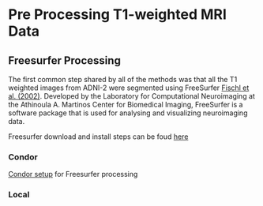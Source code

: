 # Pre Processing T1-weighted MRI Data

## Freesurfer Processing
The first common step shared by all of the methods was that all the T1 weighted images from ADNI-2 were segmented using FreeSurfer [Fischl et al. (2002)](https://pubmed.ncbi.nlm.nih.gov/11832223/). Developed by the Laboratory for Computational Neuroimaging at the Athinoula A. Martinos Center for Biomedical Imaging, FreeSurfer is a software package that is used for analysing and visualizing neuroimaging data.

Freesurfer download and install steps can be foud [here](https://surfer.nmr.mgh.harvard.edu/fswiki/DownloadAndInstall)

### Condor
[Condor setup](Condor%20) for Freesurfer processing

### Local
